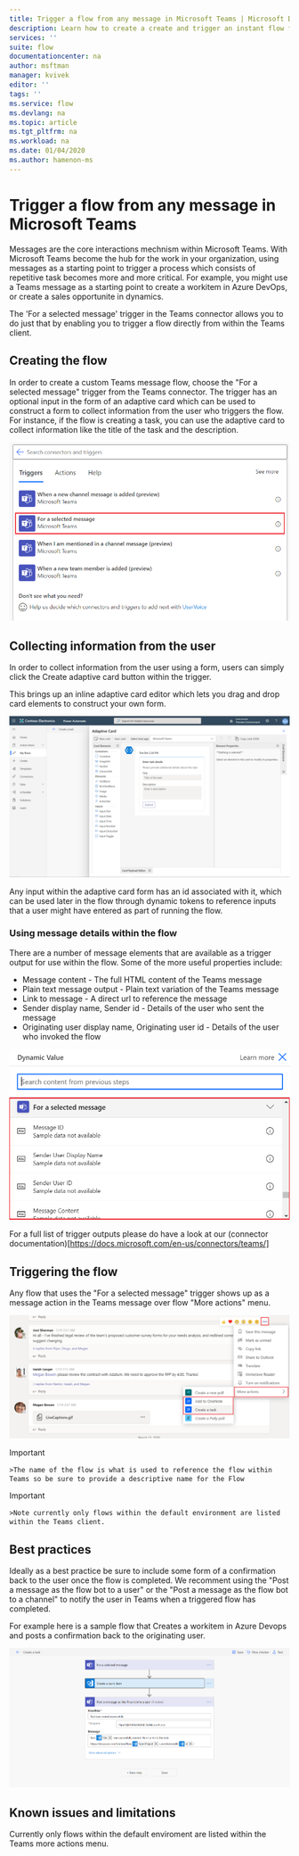 ```yaml
---
title: Trigger a flow from any message in Microsoft Teams | Microsoft Docs
description: Learn how to create a create and trigger an instant flow from any message in Microsoft Teams
services: ''
suite: flow
documentationcenter: na
author: msftman
manager: kvivek
editor: ''
tags: ''
ms.service: flow
ms.devlang: na
ms.topic: article
ms.tgt_pltfrm: na
ms.workload: na
ms.date: 01/04/2020
ms.author: hamenon-ms
---
```


# Trigger a flow from any message in Microsoft Teams

Messages are the core interactions mechnism within Microsoft Teams. With Microsoft Teams become the hub for the work in your organization, using messages as a starting point to trigger a process which consists of repetitive task becomes more and more critical. For example, you might use a Teams message as a starting point to create a workitem in Azure DevOps, or create a sales opportunite in dynamics. 

The 'For a selected message' trigger in the Teams connector allows you to do just that by enabling you to trigger a flow directly from within the Teams client.

## Creating the flow

In order to create a custom Teams message flow, choose the "For a selected message" trigger from the Teams connector. The trigger has an optional input in the form of an adaptive card which can be used to construct a form to collect information from the user who triggers the flow. For instance, if the flow is creating a task, you can use the adaptive card to collect information like the title of the task and the description.

![For selected message trigger](media/trigger-flow-teams-message/trigger-for-a-selected-message.png)

## Collecting information from the user
In order to collect information from the user using a form, users can simply click the Create adaptive card button within the trigger.

This brings up an inline adaptive card editor which lets you drag and drop card elements to construct your own form.

![Adaptive card form designer](media/trigger-flow-teams-message/ac-card-designer.png)

Any input within the adaptive card form has an id associated with it, which can be used later in the flow through dynamic tokens to reference inputs that a user might have entered as part of running the flow.

### Using message details within the flow
There are a number of message elements that are available as a trigger output for use within the flow. Some of the more useful properties include:
* Message content - The full HTML content of the Teams message
* Plain text message output - Plain text variation of the Teams message
* Link to message - A direct url to reference the message
* Sender display name, Sender id - Details of the user who sent the message
* Originating user display name, Originating user id - Details of the user who invoked the flow

![For selected message outputs](media/trigger-flow-teams-message/dynamic-outputs.png)

For a full list of trigger outputs please do have a look at our (connector documentation)[https://docs.microsoft.com/en-us/connectors/teams/]

## Triggering the flow
Any flow that uses the "For a selected message" trigger shows up as a message action in the Teams message over flow "More actions" menu. 

![Trigger from Microsoft Teams](media/trigger-flow-teams-message/more-actions-menu.png)

>[!IMPORTANT]
    >The name of the flow is what is used to reference the flow within Teams so be sure to provide a descriptive name for the Flow

>[!IMPORTANT]
    >Note currently only flows within the default environment are listed within the Teams client.

## Best practices
Ideally as a best practice be sure to include some form of a confirmation back to the user once the flow is completed. We recomment using the "Post a message as the flow bot to a user" or the "Post a message as the flow bot to a channel" to notify the user in Teams when a triggered flow has completed.

For example here is a sample flow that Creates a workitem in Azure Devops and posts a confirmation back to the originating user.

![Create a task flow](media/trigger-flow-teams-message/complete-flow.png)

## Known issues and limitations
Currently only flows within the default enviroment are listed within the Teams more actions menu.